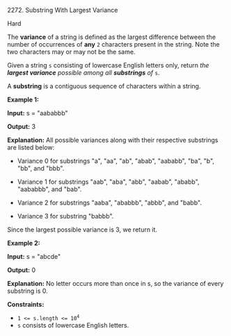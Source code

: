 2272\. Substring With Largest Variance

Hard

The **variance** of a string is defined as the largest difference between the number of occurrences of **any** `2` characters present in the string. Note the two characters may or may not be the same.

Given a string `s` consisting of lowercase English letters only, return _the **largest variance** possible among all **substrings** of_ `s`.

A **substring** is a contiguous sequence of characters within a string.

**Example 1:**

**Input:** s = "aababbb"

**Output:** 3

**Explanation:** All possible variances along with their respective substrings are listed below: 

- Variance 0 for substrings "a", "aa", "ab", "abab", "aababb", "ba", "b", "bb", and "bbb". 

- Variance 1 for substrings "aab", "aba", "abb", "aabab", "ababb", "aababbb", and "bab". 

- Variance 2 for substrings "aaba", "ababbb", "abbb", and "babb". 

- Variance 3 for substring "babbb". 
  
Since the largest possible variance is 3, we return it.

**Example 2:**

**Input:** s = "abcde"

**Output:** 0

**Explanation:** No letter occurs more than once in s, so the variance of every substring is 0.

**Constraints:**

*   <code>1 <= s.length <= 10<sup>4</sup></code>
*   `s` consists of lowercase English letters.